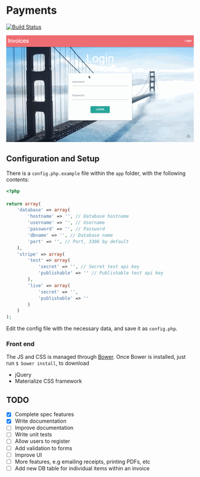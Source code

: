 # Payments

[![Build Status](https://travis-ci.org/SE-R-Test/payments.svg)](https://travis-ci.org/SE-R-Test/payments)

![Demo](demo.gif)

## Configuration and Setup

There is a `config.php.example` file within the `app` folder, with the following contents:

```php
<?php

return array(
    'database' => array(
        'hostname' => '', // Database hostname
        'username' => '', // Username
        'password' => '', // Password
        'dbname' => '', // Database name
        'port' => '', // Port, 3306 by default
    ),
    'stripe' => array(
        'test' => array(
            'secret' => '', // Secret test api key
            'publishable' => '' // Publishable test api key
        ),
        'live' => array(
            'secret' => '',
            'publishable' => ''
        )
    )
);
```

Edit the config file with the necessary data, and save it as `config.php`.

### Front end

The JS and CSS is managed through [Bower](http://bower.io/). Once Bower is installed, just run `$ bower install`, to download

- jQuery
- Materialize CSS framework

## TODO

- [x] Complete spec features
- [x] Write documentation
- [ ] Improve documentation
- [ ] Write unit tests
- [ ] Allow users to register
- [ ] Add validation to forms
- [ ] Improve UI
- [ ] More features, e.g emailing receipts, printing PDFs, etc
- [ ] Add new DB table for individual items within an invoice
